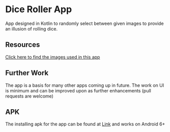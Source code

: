 # Dice Roller App

App designed in Kotlin to randomly select between given images to provide an illusion of rolling dice.

## Resources
[Click here to find the images used in this app]()

## Further Work
The app is a basis for many other apps coming up in future.
The work on UI is minimum and can be improved upon as further enhancements (pull requests are welcome)

## APK
The installing apk for the app can be found at [Link]() and works on Android 6+